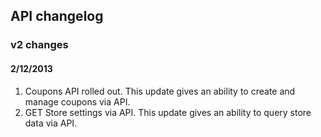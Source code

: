 ## API changelog

### v2 changes
#### 2/12/2013
1. Coupons API rolled out. This update gives an ability to create and manage coupons via API.
2. GET Store settings via API. This update gives an ability to query store data via API.


